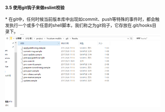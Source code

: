 <h4>3.5 使用git钩子来做eslint校验</h4>
* 在git中，任何时候当前版本库中出现如commit、push等特殊的事件时，都会触发执行一个或多个任意的shell脚本，我们称之为git钩子，它存放在.git/hooks目录下。
<img src="./resources/hooks-dir.png" />